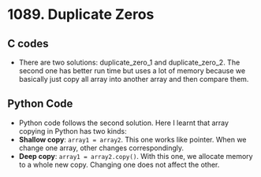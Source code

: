 # 1089. Duplicate Zeros
## C codes
- There are two solutions: duplicate_zero_1 and duplicate_zero_2. The second one has better run time but uses a lot of memory because we basically just copy all array into another array and then compare them.
## Python Code
- Python code follows the second solution. Here I learnt that array copying in Python has two kinds: 
- **Shallow copy**: `array1 = array2`. This one works like pointer. When we change one array, other changes correspondingly.
- **Deep copy**: `array1 = array2.copy()`. With this one, we allocate memory to a whole new copy. Changing one does not affect the other.